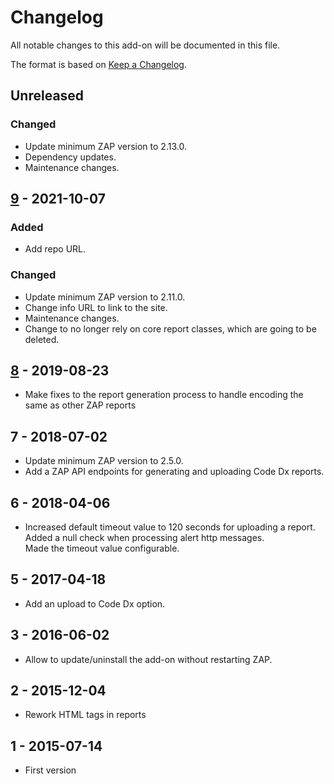 # Changelog
All notable changes to this add-on will be documented in this file.

The format is based on [Keep a Changelog](https://keepachangelog.com/en/1.0.0/).

## Unreleased
### Changed
- Update minimum ZAP version to 2.13.0.
- Dependency updates.
- Maintenance changes.

## [9] - 2021-10-07
### Added
- Add repo URL.

### Changed
- Update minimum ZAP version to 2.11.0.
- Change info URL to link to the site.
- Maintenance changes.
- Change to no longer rely on core report classes, which are going to be deleted.

## [8] - 2019-08-23

- Make fixes to the report generation process to handle encoding the same as other ZAP reports

## 7 - 2018-07-02

- Update minimum ZAP version to 2.5.0.
- Add a ZAP API endpoints for generating and uploading Code Dx reports.

## 6 - 2018-04-06

- Increased default timeout value to 120 seconds for uploading a report.<br> Added a null check when processing alert http messages. <br> Made the timeout value configurable.

## 5 - 2017-04-18

- Add an upload to Code Dx option.

## 3 - 2016-06-02

- Allow to update/uninstall the add-on without restarting ZAP.

## 2 - 2015-12-04

- Rework HTML tags in reports

## 1 - 2015-07-14

- First version

[9]: https://github.com/zaproxy/zap-extensions/releases/codedx-v9
[8]: https://github.com/zaproxy/zap-extensions/releases/codedx-v8
